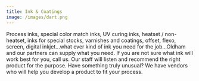 ```yaml
---
title: Ink & Coatings
image: /images/dart.png
---
```

Process inks, special color match inks, UV curing inks, heatset / non-heatset, inks for special stocks, varnishes and coatings, offset, flexo, screen, digital inkjet...what ever kind of ink you need for the job...Oldham and our partners can supply what you need. If you are not sure what ink will work best for you, call us. Our staff will listen and recommend the right product for the purpose. Have something truly unusual? We have vendors who will help you develop a product to fit your process.
